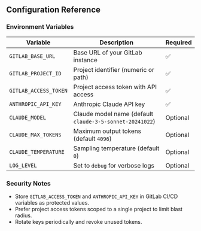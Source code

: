 ## Configuration Reference

### Environment Variables

| Variable | Description | Required |
|----------|-------------|----------|
| `GITLAB_BASE_URL` | Base URL of your GitLab instance | ✅ |
| `GITLAB_PROJECT_ID` | Project identifier (numeric or path) | ✅ |
| `GITLAB_ACCESS_TOKEN` | Project access token with API access | ✅ |
| `ANTHROPIC_API_KEY` | Anthropic Claude API key | ✅ |
| `CLAUDE_MODEL` | Claude model name (default `claude-3-5-sonnet-20241022`) | Optional |
| `CLAUDE_MAX_TOKENS` | Maximum output tokens (default `4096`) | Optional |
| `CLAUDE_TEMPERATURE` | Sampling temperature (default `0`) | Optional |
| `LOG_LEVEL` | Set to `debug` for verbose logs | Optional |

### Security Notes

- Store `GITLAB_ACCESS_TOKEN` and `ANTHROPIC_API_KEY` in GitLab CI/CD variables as protected values.
- Prefer project access tokens scoped to a single project to limit blast radius.
- Rotate keys periodically and revoke unused tokens.

